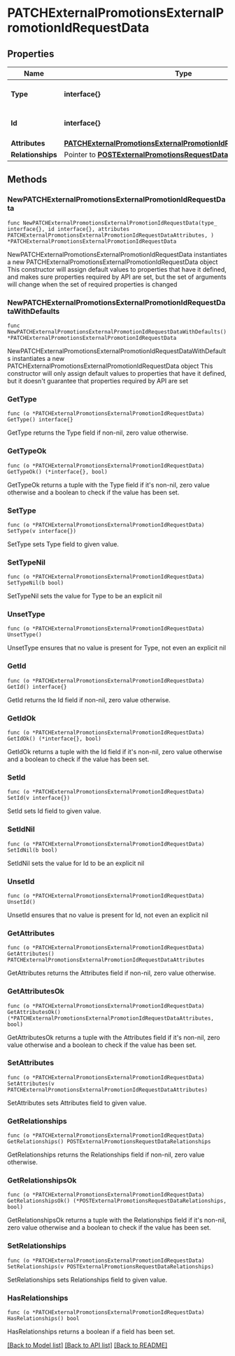 # PATCHExternalPromotionsExternalPromotionIdRequestData

## Properties

Name | Type | Description | Notes
------------ | ------------- | ------------- | -------------
**Type** | **interface{}** | The resource&#39;s type | 
**Id** | **interface{}** | The resource&#39;s id | 
**Attributes** | [**PATCHExternalPromotionsExternalPromotionIdRequestDataAttributes**](PATCHExternalPromotionsExternalPromotionIdRequestDataAttributes.md) |  | 
**Relationships** | Pointer to [**POSTExternalPromotionsRequestDataRelationships**](POSTExternalPromotionsRequestDataRelationships.md) |  | [optional] 

## Methods

### NewPATCHExternalPromotionsExternalPromotionIdRequestData

`func NewPATCHExternalPromotionsExternalPromotionIdRequestData(type_ interface{}, id interface{}, attributes PATCHExternalPromotionsExternalPromotionIdRequestDataAttributes, ) *PATCHExternalPromotionsExternalPromotionIdRequestData`

NewPATCHExternalPromotionsExternalPromotionIdRequestData instantiates a new PATCHExternalPromotionsExternalPromotionIdRequestData object
This constructor will assign default values to properties that have it defined,
and makes sure properties required by API are set, but the set of arguments
will change when the set of required properties is changed

### NewPATCHExternalPromotionsExternalPromotionIdRequestDataWithDefaults

`func NewPATCHExternalPromotionsExternalPromotionIdRequestDataWithDefaults() *PATCHExternalPromotionsExternalPromotionIdRequestData`

NewPATCHExternalPromotionsExternalPromotionIdRequestDataWithDefaults instantiates a new PATCHExternalPromotionsExternalPromotionIdRequestData object
This constructor will only assign default values to properties that have it defined,
but it doesn't guarantee that properties required by API are set

### GetType

`func (o *PATCHExternalPromotionsExternalPromotionIdRequestData) GetType() interface{}`

GetType returns the Type field if non-nil, zero value otherwise.

### GetTypeOk

`func (o *PATCHExternalPromotionsExternalPromotionIdRequestData) GetTypeOk() (*interface{}, bool)`

GetTypeOk returns a tuple with the Type field if it's non-nil, zero value otherwise
and a boolean to check if the value has been set.

### SetType

`func (o *PATCHExternalPromotionsExternalPromotionIdRequestData) SetType(v interface{})`

SetType sets Type field to given value.


### SetTypeNil

`func (o *PATCHExternalPromotionsExternalPromotionIdRequestData) SetTypeNil(b bool)`

 SetTypeNil sets the value for Type to be an explicit nil

### UnsetType
`func (o *PATCHExternalPromotionsExternalPromotionIdRequestData) UnsetType()`

UnsetType ensures that no value is present for Type, not even an explicit nil
### GetId

`func (o *PATCHExternalPromotionsExternalPromotionIdRequestData) GetId() interface{}`

GetId returns the Id field if non-nil, zero value otherwise.

### GetIdOk

`func (o *PATCHExternalPromotionsExternalPromotionIdRequestData) GetIdOk() (*interface{}, bool)`

GetIdOk returns a tuple with the Id field if it's non-nil, zero value otherwise
and a boolean to check if the value has been set.

### SetId

`func (o *PATCHExternalPromotionsExternalPromotionIdRequestData) SetId(v interface{})`

SetId sets Id field to given value.


### SetIdNil

`func (o *PATCHExternalPromotionsExternalPromotionIdRequestData) SetIdNil(b bool)`

 SetIdNil sets the value for Id to be an explicit nil

### UnsetId
`func (o *PATCHExternalPromotionsExternalPromotionIdRequestData) UnsetId()`

UnsetId ensures that no value is present for Id, not even an explicit nil
### GetAttributes

`func (o *PATCHExternalPromotionsExternalPromotionIdRequestData) GetAttributes() PATCHExternalPromotionsExternalPromotionIdRequestDataAttributes`

GetAttributes returns the Attributes field if non-nil, zero value otherwise.

### GetAttributesOk

`func (o *PATCHExternalPromotionsExternalPromotionIdRequestData) GetAttributesOk() (*PATCHExternalPromotionsExternalPromotionIdRequestDataAttributes, bool)`

GetAttributesOk returns a tuple with the Attributes field if it's non-nil, zero value otherwise
and a boolean to check if the value has been set.

### SetAttributes

`func (o *PATCHExternalPromotionsExternalPromotionIdRequestData) SetAttributes(v PATCHExternalPromotionsExternalPromotionIdRequestDataAttributes)`

SetAttributes sets Attributes field to given value.


### GetRelationships

`func (o *PATCHExternalPromotionsExternalPromotionIdRequestData) GetRelationships() POSTExternalPromotionsRequestDataRelationships`

GetRelationships returns the Relationships field if non-nil, zero value otherwise.

### GetRelationshipsOk

`func (o *PATCHExternalPromotionsExternalPromotionIdRequestData) GetRelationshipsOk() (*POSTExternalPromotionsRequestDataRelationships, bool)`

GetRelationshipsOk returns a tuple with the Relationships field if it's non-nil, zero value otherwise
and a boolean to check if the value has been set.

### SetRelationships

`func (o *PATCHExternalPromotionsExternalPromotionIdRequestData) SetRelationships(v POSTExternalPromotionsRequestDataRelationships)`

SetRelationships sets Relationships field to given value.

### HasRelationships

`func (o *PATCHExternalPromotionsExternalPromotionIdRequestData) HasRelationships() bool`

HasRelationships returns a boolean if a field has been set.


[[Back to Model list]](../README.md#documentation-for-models) [[Back to API list]](../README.md#documentation-for-api-endpoints) [[Back to README]](../README.md)


